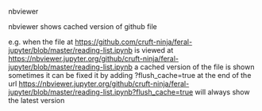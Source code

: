 
nbviewer

nbviewer shows cached version of github file

e.g. when the file at
https://github.com/cruft-ninja/feral-jupyter/blob/master/reading-list.ipynb
is viewed at
https://nbviewer.jupyter.org/github/cruft-ninja/feral-jupyter/blob/master/reading-list.ipynb
a cached version of the file is shown sometimes
it can be fixed it by adding ?flush_cache=true at the end of the url
https://nbviewer.jupyter.org/github/cruft-ninja/feral-jupyter/blob/master/reading-list.ipynb?flush_cache=true
will always show the latest version
